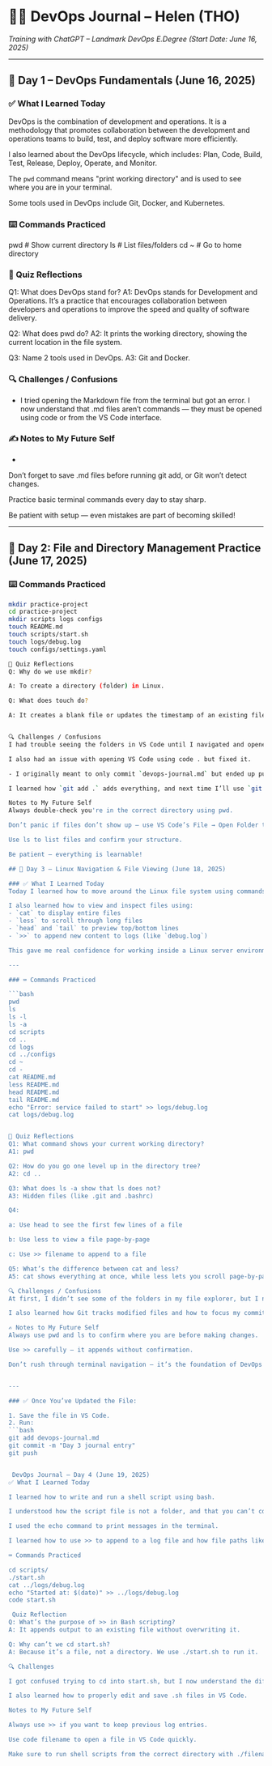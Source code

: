 # 🧑‍💻 DevOps Journal – Helen (THO)
_Training with ChatGPT – Landmark DevOps E.Degree (Start Date: June 16, 2025)_

---

## 📅 Day 1 – DevOps Fundamentals (June 16, 2025)

### ✅ What I Learned Today
DevOps is the combination of development and operations. It is a methodology that promotes collaboration between the development and operations teams to build, test, and deploy software more efficiently.

I also learned about the DevOps lifecycle, which includes: Plan, Code, Build, Test, Release, Deploy, Operate, and Monitor.

The `pwd` command means "print working directory" and is used to see where you are in your terminal.


Some tools used in DevOps include Git, Docker, and Kubernetes.

### ⌨️ Commands Practiced

pwd         # Show current directory
ls          # List files/folders
cd ~        # Go to home directory


### 🧠 Quiz Reflections

Q1: What does DevOps stand for?
A1: DevOps stands for Development and Operations. It’s a practice that encourages collaboration between developers and operations to improve the speed and quality of software delivery.

Q2: What does pwd do?
A2: It prints the working directory, showing the current location in the file system.

Q3: Name 2 tools used in DevOps.
A3: Git and Docker.

### 🔍 Challenges / Confusions
- I tried opening the Markdown file from the terminal but got an error. I now understand that .md files aren’t commands — they must be opened using code or from the VS Code interface.

### ✍️ Notes to My Future Self
- 
Don’t forget to save .md files before running git add, or Git won’t detect changes.

Practice basic terminal commands every day to stay sharp.

Be patient with setup — even mistakes are part of becoming skilled!


---

## 📅 Day 2: File and Directory Management Practice (June 17, 2025)

### ⌨️ Commands Practiced
```bash
mkdir practice-project
cd practice-project
mkdir scripts logs configs
touch README.md
touch scripts/start.sh
touch logs/debug.log
touch configs/settings.yaml

🧠 Quiz Reflections
Q: Why do we use mkdir?

A: To create a directory (folder) in Linux.

Q: What does touch do?

A: It creates a blank file or updates the timestamp of an existing file.


🔍 Challenges / Confusions
I had trouble seeing the folders in VS Code until I navigated and opened the correct folder.

I also had an issue with opening VS Code using code . but fixed it.

- I originally meant to only commit `devops-journal.md` but ended up pushing the full `practice-project` folder too.

I learned how `git add .` adds everything, and next time I’ll use `git add filename` if I want more control. It still worked, and now I understand the Git workflow better!

Notes to My Future Self
Always double-check you're in the correct directory using pwd.

Don’t panic if files don’t show up — use VS Code’s File → Open Folder to fix it.

Use ls to list files and confirm your structure.

Be patient — everything is learnable!

## 📅 Day 3 – Linux Navigation & File Viewing (June 18, 2025)

### ✅ What I Learned Today
Today I learned how to move around the Linux file system using commands like `pwd`, `cd`, `ls`, and `ls -a`. I now understand how to check where I am in the system, how to go up one level (`cd ..`), and how to explore contents in a folder.

I also learned how to view and inspect files using:
- `cat` to display entire files
- `less` to scroll through long files
- `head` and `tail` to preview top/bottom lines
- `>>` to append new content to logs (like `debug.log`)

This gave me real confidence for working inside a Linux server environment.

---

### ⌨️ Commands Practiced

```bash
pwd
ls
ls -l
ls -a
cd scripts
cd ..
cd logs
cd ../configs
cd ~
cd -
cat README.md
less README.md
head README.md
tail README.md
echo "Error: service failed to start" >> logs/debug.log
cat logs/debug.log


🧠 Quiz Reflections
Q1: What command shows your current working directory?
A1: pwd

Q2: How do you go one level up in the directory tree?
A2: cd ..

Q3: What does ls -a show that ls does not?
A3: Hidden files (like .git and .bashrc)

Q4:

a: Use head to see the first few lines of a file

b: Use less to view a file page-by-page

c: Use >> filename to append to a file

Q5: What’s the difference between cat and less?
A5: cat shows everything at once, while less lets you scroll page-by-page.

🔍 Challenges / Confusions
At first, I didn’t see some of the folders in my file explorer, but I now understand how to check file visibility and navigate better.

I also learned how Git tracks modified files and how to focus my commits properly.

✍️ Notes to My Future Self
Always use pwd and ls to confirm where you are before making changes.

Use >> carefully — it appends without confirmation.

Don’t rush through terminal navigation — it’s the foundation of DevOps!


---

### ✅ Once You’ve Updated the File:

1. Save the file in VS Code.  
2. Run:
```bash
git add devops-journal.md
git commit -m "Day 3 journal entry"
git push


 DevOps Journal – Day 4 (June 19, 2025)
✅ What I Learned Today

I learned how to write and run a shell script using bash.

I understood how the script file is not a folder, and that you can’t cd into it — it must be run with ./filename.sh.

I used the echo command to print messages in the terminal.

I learned how to use >> to append to a log file and how file paths like ../logs/debug.log work.

⌨️ Commands Practiced

cd scripts/
./start.sh
cat ../logs/debug.log
echo "Started at: $(date)" >> ../logs/debug.log
code start.sh

 Quiz Reflection
Q: What’s the purpose of >> in Bash scripting?
A: It appends output to an existing file without overwriting it.

Q: Why can’t we cd start.sh?
A: Because it’s a file, not a directory. We use ./start.sh to run it.

🔍 Challenges

I got confused trying to cd into start.sh, but I now understand the difference between files and folders.

I also learned how to properly edit and save .sh files in VS Code.

Notes to My Future Self

Always use >> if you want to keep previous log entries.

Use code filename to open a file in VS Code quickly.

Make sure to run shell scripts from the correct directory with ./filename.sh.